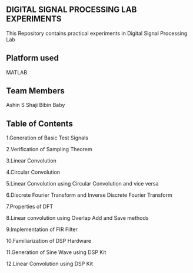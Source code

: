 ## DIGITAL SIGNAL PROCESSING LAB EXPERIMENTS
This Repository contains practical experiments in Digital Signal Processing Lab

## Platform used
MATLAB

## Team Members
Ashin S Shaji
Bibin Baby
## Table of Contents
1.Generation of Basic Test Signals

2.Verification of Sampling Theorem

3.Linear Convolution

4.Circular Convolution

5.Linear Convolution using Circular Convolution and vice versa

6.Discrete Fourier Transform and Inverse Discrete Fourier Transform

7.Properties of DFT

8.Linear convolution using Overlap Add and Save methods

9.Implementation of FIR Filter

10.Familiarization of DSP Hardware

11.Generation of Sine Wave using DSP Kit

12.Linear Convolution using DSP Kit
